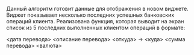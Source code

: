 Данный алгоритм готовит данные для отображения в новом виджете.
Виджет показывает несколько последних успешных банковских операций клиента.
Реализована функция, которая выводит на экран список из 5 последних выполненных клиентом операций в формате:

<дата перевода> <описание перевода>
<откуда> -> <куда>
<сумма перевода> <валюта>